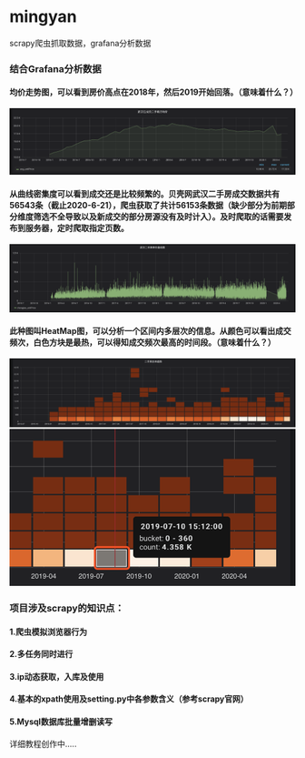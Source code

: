 # mingyan
scrapy爬虫抓取数据，grafana分析数据

### 结合Grafana分析数据
#### 均价走势图，可以看到房价高点在2018年，然后2019开始回落。（意味着什么？）
![image1](https://github.com/BLiYing/mingyan/blob/master/images/WX20200620-135303%402x.png)
#### 从曲线密集度可以看到成交还是比较频繁的。贝壳网武汉二手房成交数据共有56543条（截止2020-6-21），爬虫获取了共计56153条数据（缺少部分为前期部分维度筛选不全导致以及新成交的部分房源没有及时计入）。及时爬取的话需要发布到服务器，定时爬取指定页数。
![image2](https://github.com/BLiYing/mingyan/blob/master/images/WX20200620-135457@2x.png)
#### 此种图叫HeatMap图，可以分析一个区间内多层次的信息。从颜色可以看出成交频次，白色方块是最热，可以得知成交频次最高的时间段。（意味着什么？）
![image3](https://github.com/BLiYing/mingyan/blob/master/images/WX20200620-135536@2x.png)
![image3](https://github.com/BLiYing/mingyan/blob/master/images/WX20200620-141508@2x.png)

### 项目涉及scrapy的知识点：
#### 1.爬虫模拟浏览器行为
#### 2.多任务同时进行
#### 3.ip动态获取，入库及使用
#### 4.基本的xpath使用及setting.py中各参数含义（参考scrapy官网）
#### 5.Mysql数据库批量增删读写

详细教程创作中.....


